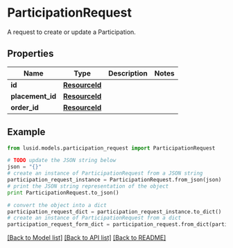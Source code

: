 # ParticipationRequest

A request to create or update a Participation.

## Properties
Name | Type | Description | Notes
------------ | ------------- | ------------- | -------------
**id** | [**ResourceId**](ResourceId.md) |  | 
**placement_id** | [**ResourceId**](ResourceId.md) |  | 
**order_id** | [**ResourceId**](ResourceId.md) |  | 

## Example

```python
from lusid.models.participation_request import ParticipationRequest

# TODO update the JSON string below
json = "{}"
# create an instance of ParticipationRequest from a JSON string
participation_request_instance = ParticipationRequest.from_json(json)
# print the JSON string representation of the object
print ParticipationRequest.to_json()

# convert the object into a dict
participation_request_dict = participation_request_instance.to_dict()
# create an instance of ParticipationRequest from a dict
participation_request_form_dict = participation_request.from_dict(participation_request_dict)
```
[[Back to Model list]](../README.md#documentation-for-models) [[Back to API list]](../README.md#documentation-for-api-endpoints) [[Back to README]](../README.md)


